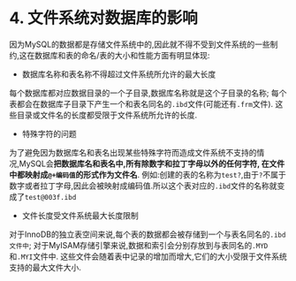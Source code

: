 # 4. 文件系统对数据库的影响

因为MySQL的数据都是存储文件系统中的,因此就不得不受到文件系统的一些制约,这在数据库和表的命名/表的大小和性能方面有明显体现:

- 数据库名称和表名称不得超过文件系统所允许的最大长度

每个数据库都对应数据目录的一个子目录,数据库名称就是这个子目录的名称;
每个表都会在数据库子目录下产生一个和表名同名的`.ibd`文件(可能还有`.frm`文件).
这些目录或文件名的长度都受限于文件系统所允许的长度.

- 特殊字符的问题

为了避免因为数据库名和表名出现某些特殊字符而造成文件系统不支持的情况,MySQL会**把数据库名和表名中,所有除数字和拉丁字母以外的任何字符,
在文件中都映射成`@+编码值`的形式作为文件名**.
例如:创建的表的名称为`test?`,由于`?`不属于数字或者拉丁字母,因此会被映射成编码值.所以这个表对应的`.ibd`文件的名称就变成了`test@003f.ibd`

- 文件长度受文件系统最大长度限制

对于InnoDB的独立表空间来说,每个表的数据都会被存储到一个与表名同名的`.ibd 文件中`;
对于MyISAM存储引擎来说,数据和索引会分别存放到与表同名的`.MYD`和`.MYI`文件中.
这些文件会随着表中记录的增加而增大,它们的大小受限于文件系统支持的最大文件大小.

